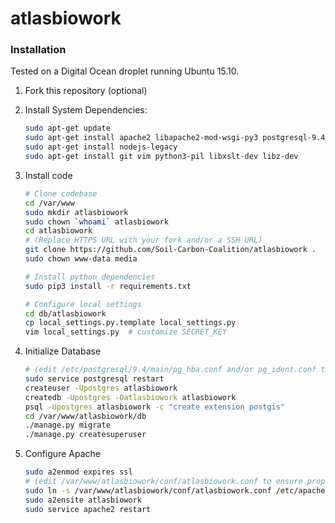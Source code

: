 # atlasbiowork

### Installation

Tested on a Digital Ocean droplet running Ubuntu 15.10.

1. Fork this repository (optional)

2. Install System Dependencies:
    ```bash
    sudo apt-get update
    sudo apt-get install apache2 libapache2-mod-wsgi-py3 postgresql-9.4-postgis-2.1 python3-pip python3-psycopg2
    sudo apt-get install nodejs-legacy
    sudo apt-get install git vim python3-pil libxslt-dev libz-dev
    ```

3. Install code
    ```bash
    # Clone codebase
    cd /var/www
    sudo mkdir atlasbiowork
    sudo chown `whoami` atlasbiowork
    cd atlasbiowork
    # (Replace HTTPS URL with your fork and/or a SSH URL)
    git clone https://github.com/Soil-Carbon-Coalition/atlasbiowork .
    sudo chown www-data media
    
    # Install python dependencies
    sudo pip3 install -r requirements.txt

    # Configure local settings
    cd db/atlasbiowork
    cp local_settings.py.template local_settings.py
    vim local_settings.py  # customize SECRET_KEY
    ```

4. Initialize Database
    ```bash
    # (edit /etc/postgresql/9.4/main/pg_hba.conf and/or pg_ident.conf to set permissions)
    sudo service postgresql restart
    createuser -Upostgres atlasbiowork
    createdb -Upostgres -Oatlasbiowork atlasbiowork
    psql -Upostgres atlasbiowork -c "create extension postgis"
    cd /var/www/atlasbiowork/db
    ./manage.py migrate
    ./manage.py createsuperuser
    ```

5. Configure Apache
    ```bash
    sudo a2enmod expires ssl
    # (edit /var/www/atlasbiowork/conf/atlasbiowork.conf to ensure proper path to SSL certificate file)
    sudo ln -s /var/www/atlasbiowork/conf/atlasbiowork.conf /etc/apache2/sites-available/
    sudo a2ensite atlasbiowork
    sudo service apache2 restart
    ```
